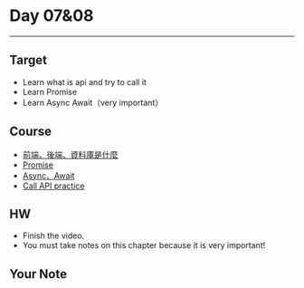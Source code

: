 # Day 07&08

---

## Target

- Learn what is api and try to call it
- Learn Promise
- Learn Async Await（very important）

## Course

- [前端、後端、資料庫是什麼](https://www.youtube.com/watch?v=G-Ks1XYGyaY)
- [Promise](https://www.casper.tw/development/2020/02/16/all-new-promise/)
- [Async、Await](https://www.casper.tw/development/2020/10/16/async-await/#google_vignette)
- [Call API practice](https://www.youtube.com/watch?v=zoZiQJ38bXk)

## HW

- Finish the video.
- You must take notes on this chapter because it is very important!

## Your Note
